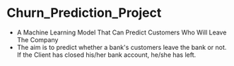 # Churn_Prediction_Project

* A Machine Learning Model That Can Predict Customers Who Will Leave The Company
* The aim is to predict whether a bank's customers leave the bank or not. If the Client has closed his/her bank account, he/she has left.


  
